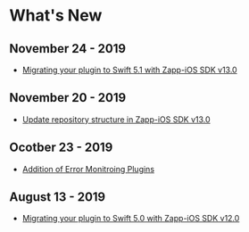 # What's New

## November 24 - 2019
* [Migrating your plugin to Swift 5.1 with Zapp-iOS SDK v13.0](20191124-swift-5.1-migration.md)

## November 20 - 2019
* [Update repository structure in Zapp-iOS SDK v13.0](20191120-update-zapp-ios-repository-structure.md)

## Ocotber 23 - 2019
* [Addition of Error Monitroing Plugins](../error-monitoring/error-monitoring-general.md)

## August 13 - 2019
* [Migrating your plugin to Swift 5.0 with Zapp-iOS SDK v12.0](20190818-swift-5.0-migration.md)